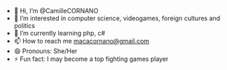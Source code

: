 - 👋 Hi, I’m @CamilleCORNANO
- 👀 I’m interested in computer science, videogames, foreign cultures and politics
- 🌱 I’m currently learning php, c#
- 📫 How to reach me macacornano@gmail.com
- 😄 Pronouns: She/Her
- ⚡ Fun fact: I may become a top fighting games player

<!---
CamilleCORNANO/CamilleCORNANO is a ✨ special ✨ repository because its `README.md` (this file) appears on your GitHub profile.
You can click the Preview link to take a look at your changes.
--->
